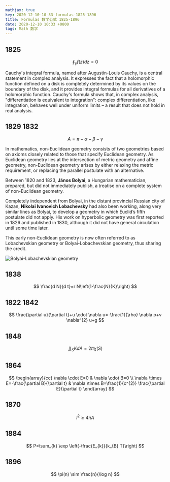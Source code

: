 ```yaml
---
mathjax: true
key: 2020-12-10-10-33-formulas-1825-1896
title: Formulas 数学公式 1825-1896
date: 2020-12-10 10:33 +0800
tags: Math 数学
---
```


## 1825

$$
\oint_{\gamma} f(z) d z=0
$$

 Cauchy's integral formula, named after Augustin-Louis Cauchy, is a central statement in complex analysis. It expresses the fact that a holomorphic function defined on a disk is completely determined by its values on the boundary of the disk, and it provides integral formulas for all derivatives of a holomorphic function. Cauchy's formula shows that, in complex analysis, "differentiation is equivalent to integration": complex differentiation, like integration, behaves well under uniform limits – a result that does not hold in real analysis.

## 1829 1832

$$
A=\pi-\alpha-\beta-\gamma
$$

In mathematics, non-Euclidean geometry consists of two geometries based on axioms closely related to those that specify Euclidean geometry. As Euclidean geometry lies at the intersection of metric geometry and affine geometry, non-Euclidean geometry arises by either relaxing the metric requirement, or replacing the parallel postulate with an alternative.

Between 1820 and 1823, **János Bolyai**, a Hungarian mathematician, prepared, but did not immediately publish, a treatise on a complete system of non-Euclidean geometry.

Completely independent from Bolyai, in the distant provincial Russian city of Kazan, **Nikolai Ivanovich Lobachevsky** had also been working, along very similar lines as Bolyai, to develop a geometry in which Euclid’s fifth postulate did not apply. His work on hyperbolic geometry was first reported in 1826 and published in 1830, although it did not have general circulation until some time later.

This early non-Euclidean geometry is now often referred to as Lobachevskian geometry or Bolyai-Lobachevskian geometry, thus sharing the credit.

![Bolyai-Lobachevskian geometry](https://tenetai.com/iclass/ne.gif)

## 1838

$$
\frac{d N}{d t}=r N\left(1-\frac{N}{K}\right)
$$

## 1822 1842

$$
\frac{\partial u}{\partial t}+u \cdot \nabla u=-\frac{1}{\rho} \nabla p+v \nabla^{2} u+g
$$

## 1848

$$
\iint_{S} K d A=2 \pi \chi(S)
$$

## 1864

$$
\begin{array}{cc}
\nabla \cdot E=0 & \nabla \cdot B=0 \\
\nabla \times E=-\frac{\partial B}{\partial t} & \nabla \times B=\frac{1}{c^{2}} \frac{\partial E}{\partial t}
\end{array}
$$

## 1870

$$
l^{2} \geq 4 \pi A
$$

## 1884

$$
P=\sum_{k} \exp \left(-\frac{E_{k}}{k_{B} T}\right)
$$

## 1896

$$
\pi(n) \sim \frac{n}{\log n}
$$

<!--more-->
